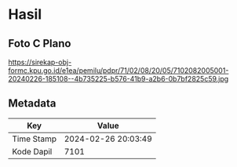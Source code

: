 # Hasil

## Foto C Plano

https://sirekap-obj-formc.kpu.go.id/e1ea/pemilu/pdpr/71/02/08/20/05/7102082005001-20240226-185108--4b735225-b576-41b9-a2b6-0b7bf2825c59.jpg


## Metadata

| Key        | Value               |
| ---------- | ------------------- |
| Time Stamp | 2024-02-26 20:03:49 |
| Kode Dapil | 7101                |



